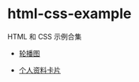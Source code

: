 # html-css-example

HTML 和 CSS 示例合集

- [轮播图](https://xmy6364.github.io/html-css-example/01-swiper/)

- [个人资料卡片](https://xmy6364.github.io/html-css-example/02-profile-card/)
